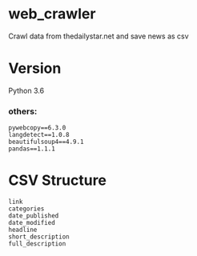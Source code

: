 # web_crawler
Crawl data from thedailystar.net and save news as csv

# Version
Python 3.6
### others: 
    pywebcopy==6.3.0
    langdetect==1.0.8
    beautifulsoup4==4.9.1
    pandas==1.1.1

# CSV Structure
    link
    categories
    date_published
    date_modified
    headline
    short_description
    full_description

